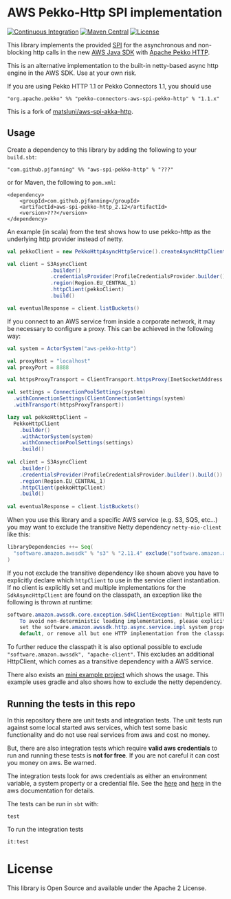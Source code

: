 # AWS Pekko-Http SPI implementation 

[![Continuous Integration](https://github.com/pjfanning/aws-spi-pekko-http/actions/workflows/ci.yml/badge.svg)](https://github.com/pjfanning/aws-spi-pekko-http/actions/workflows/ci.yml)
[![Maven Central](https://maven-badges.herokuapp.com/maven-central/com.github.pjfanning/aws-spi-pekko-http_2.13/badge.svg)](https://maven-badges.herokuapp.com/maven-central/com.github.pjfanning/aws-spi-pekko-http_2.13)
[![License](http://img.shields.io/:license-Apache%202-brightgreen.svg)](http://www.apache.org/licenses/LICENSE-2.0.txt)

This library implements the provided [SPI](https://en.wikipedia.org/wiki/Service_provider_interface) for the asynchronous 
and non-blocking http calls in the new [AWS Java SDK](https://github.com/aws/aws-sdk-java-v2) with 
[Apache Pekko HTTP](https://github.com/apache/pekko-http).

This is an alternative implementation to the built-in netty-based async http engine in the AWS SDK. Use at your own risk.

If you are using Pekko HTTP 1.1 or Pekko Connectors 1.1, you should use

    "org.apache.pekko" %% "pekko-connectors-aws-spi-pekko-http" % "1.1.x"

This is a fork of [matsluni/aws-spi-akka-http](https://github.com/matsluni/aws-spi-akka-http).

## Usage

Create a dependency to this library by adding the following to your `build.sbt`:

    "com.github.pjfanning" %% "aws-spi-pekko-http" % "???"
    
or for Maven, the following to `pom.xml`:

```
<dependency>
    <groupId>com.github.pjfanning</groupId>
    <artifactId>aws-spi-pekko-http_2.12</artifactId>
    <version>???</version>
</dependency>
```

An example (in scala) from the test shows how to use pekko-http as the underlying http provider instead of netty.

```scala
val pekkoClient = new PekkoHttpAsyncHttpService().createAsyncHttpClientFactory().build()

val client = S3AsyncClient
              .builder()
              .credentialsProvider(ProfileCredentialsProvider.builder().build())
              .region(Region.EU_CENTRAL_1)
              .httpClient(pekkoClient)
              .build()

val eventualResponse = client.listBuckets()
```

If you connect to an AWS service from inside a corporate network, it may be necessary to configure a proxy. This can be achieved in the following way:

```scala
val system = ActorSystem("aws-pekko-http")

val proxyHost = "localhost"
val proxyPort = 8888

val httpsProxyTransport = ClientTransport.httpsProxy(InetSocketAddress.createUnresolved(proxyHost, proxyPort))

val settings = ConnectionPoolSettings(system)
  .withConnectionSettings(ClientConnectionSettings(system)
  .withTransport(httpsProxyTransport))

lazy val pekkoHttpClient = 
  PekkoHttpClient
    .builder()
    .withActorSystem(system)
    .withConnectionPoolSettings(settings)
    .build()
    
val client = S3AsyncClient
	.builder()
	.credentialsProvider(ProfileCredentialsProvider.builder().build())
	.region(Region.EU_CENTRAL_1)
	.httpClient(pekkoHttpClient)
	.build()
              
val eventualResponse = client.listBuckets()
```

When you use this library and a specific AWS service (e.g. S3, SQS, etc...) you may want to exclude the transitive
Netty dependency `netty-nio-client` like this:

```scala
libraryDependencies ++= Seq(
  "software.amazon.awssdk" % "s3" % "2.11.4" exclude("software.amazon.awssdk", "netty-nio-client")
)
```

If you not exclude the transitive dependency like shown above you have to explicitly declare which `httpClient` to use 
in the service client instantiation. If no client is explicitly set and multiple implementations for the `SdkAsyncHttpClient`
are found on the classpath, an exception like the following is thrown at runtime:

```java
software.amazon.awssdk.core.exception.SdkClientException: Multiple HTTP implementations were found on the classpath. 
    To avoid non-deterministic loading implementations, please explicitly provide an HTTP client via the client builders, 
    set the software.amazon.awssdk.http.async.service.impl system property with the FQCN of the HTTP service to use as the 
    default, or remove all but one HTTP implementation from the classpath
```

To further reduce the classpath it is also optional possible to exclude `"software.amazon.awssdk", "apache-client"`. 
This excludes an additional HttpClient, which comes as a transitive dependency with a AWS service.

There also exists an [mini example project](https://github.com/pjfanning/aws-spi-pekko-http-example) which shows the usage.
This example uses gradle and also shows how to exclude the netty dependency.

## Running the tests in this repo

In this repository there are unit tests and integration tests. The unit tests run against some local started aws 
services, which test some basic functionality and do not use real services from aws and cost no money. 

But, there are also integration tests which require **valid aws credentials** to run and running these tests is **not for free**. 
If you are not careful it can cost you money on aws. Be warned.

The integration tests look for aws credentials as either an environment variable, a system property or a credential file.
See the [here](https://docs.aws.amazon.com/sdk-for-java/v1/developer-guide/setup-credentials.html) and 
[here](https://docs.aws.amazon.com/sdk-for-java/v1/developer-guide/credentials.html) in the aws documentation for details.

The tests can be run in `sbt` with:

    test
    
To run the integration tests

    it:test



# License
This library is Open Source and available under the Apache 2 License.
